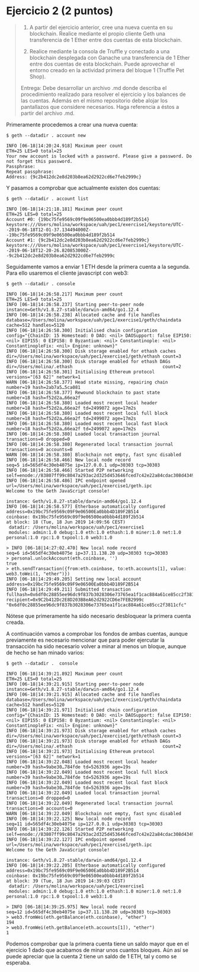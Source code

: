 # Ejercicio 2 (2 puntos)

> 1. A partir del ejercicio anterior, cree una nueva cuenta en su blockchain.
> Realice mediante el propio cliente Geth una transferencia de 1 Ether entre dos
> cuentas de esta blockchain.
>
> 2. Realice mediante la consola de Truffle y conectado a una blockchain desplegada
> con Ganache una transferencia de 1 Ether entre dos cuentas de esta blockchain.
> Puede aprovechar el entorno creado en la actividad primera del bloque 1 (Truffle
> Pet Shop).
>
> Entrega: Debe desarrollar un archivo .md donde describa el procedimiento realizado para
> resolver el ejercicio y los balances de las cuentas. Además en el mismo repositorio debe
> alojar los pantallazos que considere necesarios. Haga referencia a éstos a partir del
> archivo .md.


Primeramente procedemos a crear una nueva cuenta:

```
$ geth --datadir . account new

INFO [06-18|14:20:24.918] Maximum peer count                       ETH=25 LES=0 total=25
Your new account is locked with a password. Please give a password. Do not forget this password.
Passphrase:
Repeat passphrase:
Address: {9c2b412dc2e8d203b8ea62d2922cd6e7feb2999c}
```

Y pasamos a comprobar que actualmente existen dos cuentas:

```
$ geth --datadir . account list

INFO [06-18|14:21:18.181] Maximum peer count                       ETH=25 LES=0 total=25
Account #0: {19bc75fe9569c09f9e06500ea0bbb4d189f2b514} keystore:///Users/molina/workspace/uah/pec1/exercise1/keystore/UTC--2019-06-18T12-01-37.134494000Z--19bc75fe9569c09f9e06500ea0bbb4d189f2b514
Account #1: {9c2b412dc2e8d203b8ea62d2922cd6e7feb2999c} keystore:///Users/molina/workspace/uah/pec1/exercise1/keystore/UTC--2019-06-18T12-20-26.820853000Z--9c2b412dc2e8d203b8ea62d2922cd6e7feb2999c
```

Seguidamente vamos a enviar 1 ETH desde la primera cuenta a la segunda. Para ello usaremos el cliente
javascript con web3:

```
$ geth --datadir . console

INFO [06-18|14:26:58.217] Maximum peer count                       ETH=25 LES=0 total=25
INFO [06-18|14:26:58.237] Starting peer-to-peer node               instance=Geth/v1.8.27-stable/darwin-amd64/go1.12.4
INFO [06-18|14:26:58.238] Allocated cache and file handles         database=/Users/molina/workspace/uah/pec1/exercise1/geth/chaindata cache=512 handles=5120
INFO [06-18|14:26:58.300] Initialised chain configuration          config="{ChainID: 15 Homestead: 0 DAO: <nil> DAOSupport: false EIP150: <nil> EIP155: 0 EIP158: 0 Byzantium: <nil> Constantinople: <nil>  ConstantinopleFix: <nil> Engine: unknown}"
INFO [06-18|14:26:58.300] Disk storage enabled for ethash caches   dir=/Users/molina/workspace/uah/pec1/exercise1/geth/ethash count=3
INFO [06-18|14:26:58.300] Disk storage enabled for ethash DAGs     dir=/Users/molina/.ethash                                  count=2
INFO [06-18|14:26:58.301] Initialising Ethereum protocol           versions="[63 62]" network=1
WARN [06-18|14:26:58.377] Head state missing, repairing chain      number=19 hash=2ab7a5…5ca081
INFO [06-18|14:26:58.377] Rewound blockchain to past state         number=18 hash=f52d2a…66ea2f
INFO [06-18|14:26:58.380] Loaded most recent local header          number=18 hash=f52d2a…66ea2f td=2499072 age=17m2s
INFO [06-18|14:26:58.380] Loaded most recent local full block      number=18 hash=f52d2a…66ea2f td=2499072 age=17m2s
INFO [06-18|14:26:58.380] Loaded most recent local fast block      number=18 hash=f52d2a…66ea2f td=2499072 age=17m2s
INFO [06-18|14:26:58.380] Loaded local transaction journal         transactions=0 dropped=0
INFO [06-18|14:26:58.380] Regenerated local transaction journal    transactions=0 accounts=0
WARN [06-18|14:26:58.380] Blockchain not empty, fast sync disabled
INFO [06-18|14:26:58.466] New local node record                    seq=5 id=565df4c30eb4075e ip=127.0.0.1 udp=30303 tcp=30303
INFO [06-18|14:26:58.466] Started P2P networking                   self=enode://83807ff99c8047a293ac2d325d453646fced7c42e22a84cdac308d4349ad9e7cb9c9ed2949819c1203ee8440afaf4ced9df5996a076c8193a8f8440db8ef3554@127.0.0.1:30303
INFO [06-18|14:26:58.486] IPC endpoint opened                      url=/Users/molina/workspace/uah/pec1/exercise1/geth.ipc
Welcome to the Geth JavaScript console!

instance: Geth/v1.8.27-stable/darwin-amd64/go1.12.4
INFO [06-18|14:26:58.577] Etherbase automatically configured       address=0x19bc75fe9569c09F9e06500Ea0bbb4D189F2B514
coinbase: 0x19bc75fe9569c09f9e06500ea0bbb4d189f2b514
at block: 18 (Tue, 18 Jun 2019 14:09:56 CEST)
 datadir: /Users/molina/workspace/uah/pec1/exercise1
 modules: admin:1.0 debug:1.0 eth:1.0 ethash:1.0 miner:1.0 net:1.0 personal:1.0 rpc:1.0 txpool:1.0 web3:1.0

> INFO [06-18|14:27:02.470] New local node record                    seq=6 id=565df4c30eb4075e ip=37.11.138.20 udp=30303 tcp=30303
> personal.unlockAccount(eth.coinbase, '')
true
> eth.sendTransaction({from:eth.coinbase, to:eth.accounts[1], value: web3.toWei(1, "ether")})
INFO [06-18|14:29:49.205] Setting new local account                address=0x19bc75fe9569c09F9e06500Ea0bbb4D189F2B514
INFO [06-18|14:29:49.211] Submitted transaction                    fullhash=0x6df0c28855ee96dc9f837b3028306e73765ea1f1cac884a61ce85cc2f3811cfc recipient=0x9C2b412Dc2E8D203B8eA62d2922CD6e7FEB2999c
"0x6df0c28855ee96dc9f837b3028306e73765ea1f1cac884a61ce85cc2f3811cfc"
```

Nótese que primeramente ha sido necesario desbloquear la primera cuenta creada.

A continuación vamos a comprobar los fondos de ambas cuentas, aunque previamente es necesario mencionar que para
poder ejercutar la transacción ha sido necesario volver a minar al menos un bloque, aunque de hecho se
han minado varios:

```
$ geth --datadir .  console

INFO [06-18|14:39:21.892] Maximum peer count                       ETH=25 LES=0 total=25
INFO [06-18|14:39:21.915] Starting peer-to-peer node               instance=Geth/v1.8.27-stable/darwin-amd64/go1.12.4
INFO [06-18|14:39:21.915] Allocated cache and file handles         database=/Users/molina/workspace/uah/pec1/exercise1/geth/chaindata cache=512 handles=5120
INFO [06-18|14:39:21.971] Initialised chain configuration          config="{ChainID: 15 Homestead: 0 DAO: <nil> DAOSupport: false EIP150: <nil> EIP155: 0 EIP158: 0 Byzantium: <nil> Constantinople: <nil>  ConstantinopleFix: <nil> Engine: unknown}"
INFO [06-18|14:39:21.973] Disk storage enabled for ethash caches   dir=/Users/molina/workspace/uah/pec1/exercise1/geth/ethash count=3
INFO [06-18|14:39:21.973] Disk storage enabled for ethash DAGs     dir=/Users/molina/.ethash                                  count=2
INFO [06-18|14:39:21.973] Initialising Ethereum protocol           versions="[63 62]" network=1
INFO [06-18|14:39:22.048] Loaded most recent local header          number=39 hash=9abe30…784fde td=5263936 age=19s
INFO [06-18|14:39:22.049] Loaded most recent local full block      number=39 hash=9abe30…784fde td=5263936 age=19s
INFO [06-18|14:39:22.049] Loaded most recent local fast block      number=39 hash=9abe30…784fde td=5263936 age=19s
INFO [06-18|14:39:22.049] Loaded local transaction journal         transactions=0 dropped=0
INFO [06-18|14:39:22.049] Regenerated local transaction journal    transactions=0 accounts=0
WARN [06-18|14:39:22.049] Blockchain not empty, fast sync disabled
INFO [06-18|14:39:22.125] New local node record                    seq=11 id=565df4c30eb4075e ip=127.0.0.1 udp=30303 tcp=30303
INFO [06-18|14:39:22.126] Started P2P networking                   self=enode://83807ff99c8047a293ac2d325d453646fced7c42e22a84cdac308d4349ad9e7cb9c9ed2949819c1203ee8440afaf4ced9df5996a076c8193a8f8440db8ef3554@127.0.0.1:30303
INFO [06-18|14:39:22.127] IPC endpoint opened                      url=/Users/molina/workspace/uah/pec1/exercise1/geth.ipc
Welcome to the Geth JavaScript console!

instance: Geth/v1.8.27-stable/darwin-amd64/go1.12.4
INFO [06-18|14:39:22.205] Etherbase automatically configured       address=0x19bc75fe9569c09F9e06500Ea0bbb4D189F2B514
coinbase: 0x19bc75fe9569c09f9e06500ea0bbb4d189f2b514
at block: 39 (Tue, 18 Jun 2019 14:39:03 CEST)
 datadir: /Users/molina/workspace/uah/pec1/exercise1
 modules: admin:1.0 debug:1.0 eth:1.0 ethash:1.0 miner:1.0 net:1.0 personal:1.0 rpc:1.0 txpool:1.0 web3:1.0

> INFO [06-18|14:39:25.975] New local node record                    seq=12 id=565df4c30eb4075e ip=37.11.138.20 udp=30303 tcp=30303
> web3.fromWei(eth.getBalance(eth.coinbase), "ether")
194
> web3.fromWei(eth.getBalance(eth.accounts[1]), "ether")
1
```

Podemos comprobar que la primera cuenta tiene un saldo mayor que en el ejercicio 1 dado que acabamos de minar
unos cuantos bloques. Aún así se puede apreciar que la cuenta 2 tiene un saldo de 1 ETH, tal y como se esperaba.